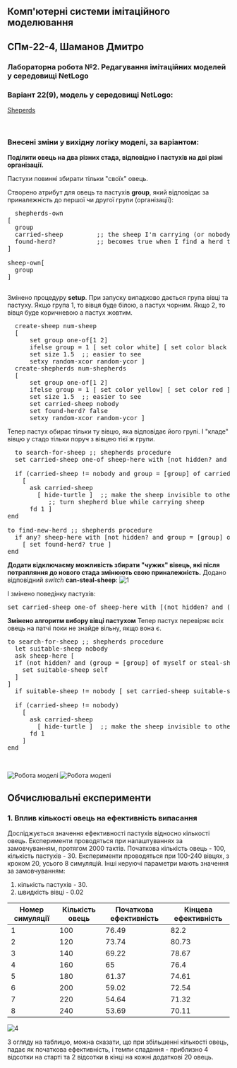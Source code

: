 ## Комп'ютерні системи імітаційного моделювання
## СПм-22-4, **Шаманов Дмитро**
### Лабораторна робота №**2**. Редагування імітаційних моделей у середовищі NetLogo


### Варіант 22(9), модель у середовищі NetLogo:
[Sheperds](http://www.netlogoweb.org/launch#http://www.netlogoweb.org/assets/modelslib/Sample%20Models/Biology/Shepherds.nlogo)

<br>

### Внесені зміни у вихідну логіку моделі, за варіантом:

**Поділити овець на два різних стада, відповідно і пастухів на дві різні організації.** 

Пастухи повинні збирати тільки "своїх" овець.

Створено атрибут для овець та пастухів **group**, який відповідає за приналежність до першої чи другої групи (організації):
<pre>
  shepherds-own
[
  group
  carried-sheep         ;; the sheep I'm carrying (or nobody if I'm not carrying in)
  found-herd?           ;; becomes true when I find a herd to drop it in
]

sheep-own[
  group
]

</pre>

Змінено процедуру **setup**. При запуску випадково дається група вівці та пастуху. Якщо група 1, то вівця буде білою, а пастух чорним. Якщо 2, то вівця буде коричневою а пастух жовтим.
<pre>
  create-sheep num-sheep
  [ 
      set group one-of[1 2]
      ifelse group = 1 [ set color white] [ set color black ]
      set size 1.5  ;; easier to see
      setxy random-xcor random-ycor ]
  create-shepherds num-shepherds
  [ 
      set group one-of[1 2]
      ifelse group = 1 [ set color yellow] [ set color red ]
      set size 1.5  ;; easier to see
      set carried-sheep nobody
      set found-herd? false
      setxy random-xcor random-ycor ]
</pre>

Тепер пастух обирає тільки ту вівцю, яка відповідає його групі. І "кладе" вівцю у стадо тільки поруч з вівцею тієї ж групи.
<pre>
  to search-for-sheep ;; shepherds procedure
  set carried-sheep one-of sheep-here with [not hidden? and group = [group] of myself]
 
  if (carried-sheep != nobody and group = [group] of carried-sheep)
    [
      ask carried-sheep
        [ hide-turtle ]  ;; make the sheep invisible to other shepherds
           ;; turn shepherd blue while carrying sheep
      fd 1 ]
end

to find-new-herd ;; shepherds procedure
  if any? sheep-here with [not hidden? and group = [group] of myself]
    [ set found-herd? true ]
end
</pre>
                  
**Додати відключаєму можливість збирати "чужих" вівець, які після потрапляння до нового стада змінюють свою приналежність.**
Додано відповідний *switch* **can-steal-sheep**:
![1](1.png)

І змінено поведінку пастухів:
<pre>
set carried-sheep one-of sheep-here with [(not hidden? and (group = [group] of myself or steal-sheep))]
</pre>



**Змінено алгоритм вибору вівці пастухом**
Тепер пастух перевіряє всіх овець на патчі поки не знайде вільну, якщо вона є.

  <pre>
to search-for-sheep ;; shepherds procedure
  let suitable-sheep nobody
  ask sheep-here [
  if (not hidden? and (group = [group] of myself or steal-sheep)) [
    set suitable-sheep self
  ]
]
  if suitable-sheep != nobody [ set carried-sheep suitable-sheep] 
 
  if (carried-sheep != nobody)
    [
      ask carried-sheep
        [ hide-turtle ]  ;; make the sheep invisible to other shepherds
      fd 1
    ]
end

  </pre>

![Робота моделі](2.png)
![Робота моделі](3.png)
<br>
  
## Обчислювальні експерименти
### 1. Вплив кількості овець на ефективність випасання
Досліджується значення ефективності пастухів відносно кількості овець. Експерименти проводяться при налаштуваннях за замовчуванням, протягом 2000 тактів. Початкова кількість овець - 100, кількість пастухів - 30. Експерименти проводяться при 100-240 вівцях, з кроком 20, усього 8 симуляцій. Інші керуючі параметри мають значення за замовчуванням:

1. кількість пастухів - 30.
2. швидкість вівці - 0.02

<table>
<thead>
<tr><th>Номер симуляції</th><th>Кількість овець</th><th>Початкова ефективність</th><th>Кінцева ефективність</th></tr>
</thead>
<tbody>
<tr><td>1</td><td>100</td><td>76.49</td><td>82.2</td></tr>
<tr><td>2</td><td>120</td><td>73.74</td><td>80.73</td></tr>
<tr><td>3</td><td>140</td><td>69.22</td><td>78.67</td></tr>
<tr><td>4</td><td>160</td><td>65</td><td>76.4</td></tr>
<tr><td>5</td><td>180</td><td>61.37</td><td>74.61</td></tr>
<tr><td>6</td><td>200</td><td>59.02</td><td>72.54</td></tr>
<tr><td>7</td><td>220</td><td>54.64</td><td>71.32</td></tr>
<tr><td>8</td><td>240</td><td>53.69</td><td>70.11</td></tr>
</tbody>
</table>

![4](4.png)

З огляду на таблицю, можна сказати, що при збільшенні кількості овець, падає як початкова ефективність, і темпи спадання - приблизно 4 відсотки на старті та 2 відсотки в кінці на кожні додаткові 20 овець.
